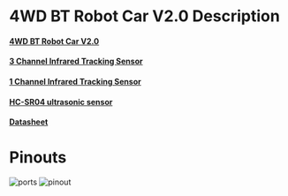 # 4WD BT Robot Car V2.0 Description
#### [4WD BT Robot Car V2.0](https://wiki.keyestudio.com/KS0470_Keyestudio_4WD_BT_Robot_Car_V2.0_Kit_for_Arduino)
#### [3 Channel Infrared Tracking Sensor](https://wiki.keyestudio.com/KS0470_Keyestudio_4WD_BT_Robot_Car_V2.0_Kit_for_Arduino#Project_10:_Line_Tracking_Robot)
#### [1 Channel Infrared Tracking Sensor](https://wiki.keyestudio.com/Ks0050_keyestudio_Line_Tracking_Sensor)
#### [HC-SR04 ultrasonic sensor ](https://wiki.keyestudio.com/KS0470_Keyestudio_4WD_BT_Robot_Car_V2.0_Kit_for_Arduino#Project_5:_Ultrasonic_Sensor)
#### [Datasheet](/Datesheet.pdf)


# Pinouts
![ports](/Images/ports.jpg)
![pinout](/Images/pinout.png)
